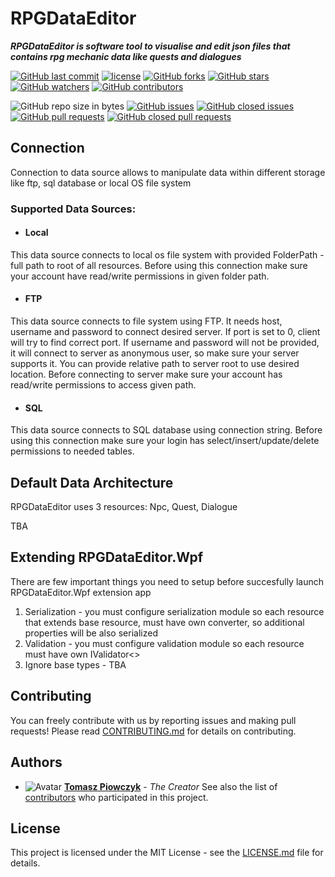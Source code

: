 # RPGDataEditor

***RPGDataEditor is software tool to visualise and edit json files that contains rpg mechanic data like quests and dialogues***

[![GitHub last commit](https://img.shields.io/github/last-commit/Prastiwar/RPGDataEditor.svg?label=Updated&style=flat-square&longCache=true)](https://github.com/Prastiwar/RPGDataEditor/commits/master)
[![license](https://img.shields.io/github/license/Prastiwar/RPGDataEditor.svg?style=flat-square&longCache=true)](https://github.com/Prastiwar/RPGDataEditor/blob/master/LICENSE)
[![GitHub forks](https://img.shields.io/github/forks/Prastiwar/RPGDataEditor.svg?style=social&label=Fork&longCache=true)](https://github.com/Prastiwar/RPGDataEditor/fork)
[![GitHub stars](https://img.shields.io/github/stars/Prastiwar/RPGDataEditor.svg?style=social&label=★Star&longCache=true)](https://github.com/Prastiwar/RPGDataEditor/stargazers)
[![GitHub watchers](https://img.shields.io/github/watchers/Prastiwar/RPGDataEditor.svg?style=social&labelWatcher&longCache=true)](https://github.com/Prastiwar/RPGDataEditor/watchers)
[![GitHub contributors](https://img.shields.io/github/contributors/Prastiwar/RPGDataEditor.svg?style=social&longCache=true)](https://github.com/Prastiwar/RPGDataEditor/contributors)

![GitHub repo size in bytes](https://img.shields.io/github/repo-size/Prastiwar/RPGDataEditor.svg?style=flat-square&longCache=true)
[![GitHub issues](https://img.shields.io/github/issues/Prastiwar/RPGDataEditor.svg?style=flat-square&longCache=true)](https://github.com/Prastiwar/RPGDataEditor/issues)
[![GitHub closed issues](https://img.shields.io/github/issues-closed/Prastiwar/RPGDataEditor.svg?style=flat-square&longCache=true)](https://github.com/Prastiwar/RPGDataEditor/issues)
[![GitHub pull requests](https://img.shields.io/github/issues-pr/Prastiwar/RPGDataEditor.svg?style=flat-square&longCache=true)](https://github.com/Prastiwar/RPGDataEditor/pulls)
[![GitHub closed pull requests](https://img.shields.io/github/issues-pr-closed/Prastiwar/RPGDataEditor.svg?style=flat-square&longCache=true)](https://github.com/Prastiwar/RPGDataEditor/pulls)

## Connection

Connection to data source allows to manipulate data within different storage like ftp, sql database or local OS file system   

### Supported Data Sources:

- #### Local

This data source connects to local os file system with provided FolderPath - full path to root of all resources. Before using this connection make sure your account have read/write permissions in given folder path.

- #### FTP

This data source connects to file system using FTP. It needs host, username and password to connect desired server. If port is set to 0, client will try to find correct port. If username and password will not be provided, it will connect to server as anonymous user, so make sure your server supports it. You can provide relative path to server root to use desired location. Before connecting to server make sure your account has read/write permissions to access given path.

- #### SQL

This data source connects to SQL database using connection string. Before using this connection make sure your login has select/insert/update/delete permissions to needed tables.

## Default Data Architecture

RPGDataEditor uses 3 resources: Npc, Quest, Dialogue

TBA

## Extending RPGDataEditor.Wpf

There are few important things you need to setup before succesfully launch RPGDataEditor.Wpf extension app
1. Serialization - you must configure serialization module so each resource that extends base resource, must have own converter, so additional properties will be also serialized
2. Validation - you must configure validation module so each resource must have own IValidator<> 
3. Ignore base types - TBA

## Contributing

You can freely contribute with us by reporting issues and making pull requests!
Please read [CONTRIBUTING.md](https://github.com/Prastiwar/RPGDataEditor/blob/master/.github/CONTRIBUTING.md) for details on contributing.

## Authors

* ![Avatar](https://avatars3.githubusercontent.com/u/33370172?s=40&v=4)  [**Tomasz Piowczyk**](https://github.com/Prastiwar) - *The Creator*
See also the list of [contributors](https://github.com/Prastiwar/RPGDataEditor/contributors) who participated in this project.

## License

This project is licensed under the MIT License - see the [LICENSE.md](https://github.com/Prastiwar/RPGDataEditor/blob/master/LICENSE) file for details.
